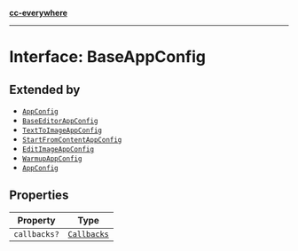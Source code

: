 [**cc-everywhere**](../../../../../index.md)

***

# Interface: BaseAppConfig

## Extended by

- [`AppConfig`](../../3p/app-config-types/interfaces/app-config.md)
- [`BaseEditorAppConfig`](../../editor/app-config-types/interfaces/base-editor-app-config.md)
- [`TextToImageAppConfig`](../../module/app-config-types/interfaces/text-to-image-app-config.md)
- [`StartFromContentAppConfig`](../../module/app-config-types/interfaces/start-from-content-app-config.md)
- [`EditImageAppConfig`](../../module/app-config-types/interfaces/edit-image-app-config.md)
- [`WarmupAppConfig`](../../module/app-config-types/interfaces/warmup-app-config.md)
- [`AppConfig`](../../quick-action/app-config-types/interfaces/app-config.md)

## Properties

| Property | Type |
| ------ | ------ |
| `callbacks?` | [`Callbacks`](../../callbacks-types/interfaces/callbacks.md) |
